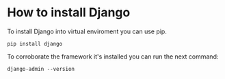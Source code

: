# How to install Django

To install Django into virtual enviroment you can use pip.

    pip install django

To corroborate the framework it's installed you can run the next command:

    django-admin --version
